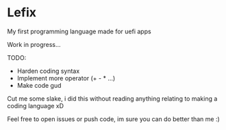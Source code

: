 # Lefix
My first programming language made for uefi apps

Work in progress...

TODO:
+ Harden coding syntax
+ Implement more operator (+ - * ...)
+ Make code gud

Cut me some slake, i did this without reading anything relating to making a coding language xD

Feel free to open issues or push code, im sure you can do better than me :)
